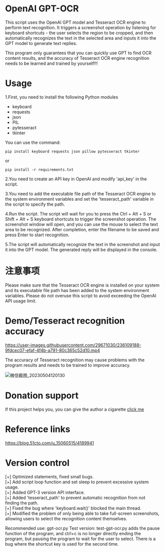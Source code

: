 # OpenAI GPT-OCR

This script uses the OpenAI GPT model and Tesseract OCR engine to perform text recognition. It triggers a screenshot operation by listening for keyboard shortcuts - the user selects the region to be cropped, and then automatically recognizes the text in the selected area and inputs it into the GPT model to generate text replies.

This program only guarantees that you can quickly use GPT to find OCR content results, and the accuracy of Tesseract OCR engine recognition needs to be learned and trained by yourself!!!

# Usage
1.First, you need to install the following Python modules
* keyboard
* requests
* json
* PIL
* pytesseract
* tkinter

You can use the command:
``` 
pip install keyboard requests json pillow pytesseract tkinter
``` 
or
``` 
pip install -r requirements.txt
``` 

2.You need to create an API key in OpenAI and modify 'api_key' in the script.

3.You need to add the executable file path of the Tesseract OCR engine to the system environment variables and set the 'tesseract_path' variable in the script to specify the path.

4.Run the script. The script will wait for you to press the Ctrl + Alt + S or Shift + Alt + S keyboard shortcuts to trigger the screenshot operation. The screenshot window will open, and you can use the mouse to select the text area to be recognized. After completion, enter the filename to be saved and press Enter to start recognition.

5.The script will automatically recognize the text in the screenshot and input it into the GPT model. The generated reply will be displayed in the console.

# 注意事项
Please make sure that the Tesseract OCR engine is installed on your system and its executable file path has been added to the system environment variables.
Please do not overuse this script to avoid exceeding the OpenAI API usage limit.

# Demo/Tesseract recognition accuracy



https://user-images.githubusercontent.com/29671030/236109188-9fdcec07-efaf-4f4b-a791-80c365c52d10.mp4

The accuracy of Tesseract recognition may cause problems with the program results and needs to be trained to improve accuracy.


![微信截图_20230504120130](https://user-images.githubusercontent.com/29671030/236110141-30bae4fb-556d-4aa1-ad84-2f815af59ddd.png)



# Donation support
 If this project helps you, you can give the author a cigarette [click me](image/thanku.png)

# Reference links
https://blog.51cto.com/u_15060515/4189941


# Version control
[+] Optimized statements, fixed small bugs.  
[+] Add script loop function and set sleep to prevent excessive system usage.  
[+] Added GPT-3 version API interface.  
[+] Added 'tesseract_path' to prevent automatic recognition from not finding the path.  
[+] Fixed the bug where 'keyboard.wait()' blocked the main thread.  
[+] Modified the problem of only being able to take full-screen screenshots, allowing users to select the recognition content themselves.  

Recommended use: gpt-ocr.py
Test version: test-gpt-ocr.py adds the pause function of the program, and ctrl+c is no longer directly ending the program, but pausing the program to wait for the user to select. There is a bug where the shortcut key is used for the second time.
